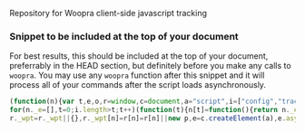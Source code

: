 Repository for Woopra client-side javascript tracking

### Snippet to be included at the top of your document
For best results, this should be included at the top of your document, preferrably in the HEAD section,
but definitely before you make any calls to `woopra`.  You may use any `woopra` function after this snippet
and it will process all of your commands after the script loads asynchronously.

```javascript
(function(n){var t,e,o,r=window,c=document,a="script",i=["config","track","identify","push"],p=function(){var n=this;
for(n._e=[],t=0;i.length>t;t++)(function(t){n[t]=function(){return n._e.push([t].concat(Array.prototype.slice.call(arguments,0))),n}})(i[t])};
r._wpt=r._wpt||{},r._wpt[n]=r[n]=r[n]||new p,e=c.createElement(a),e.async=1,e.src="//cdn-origin.woopra.com/w.js",o=c.getElementsByTagName(a)[0],o.parentNode.insertBefore(e,o)})("woopra");
```

